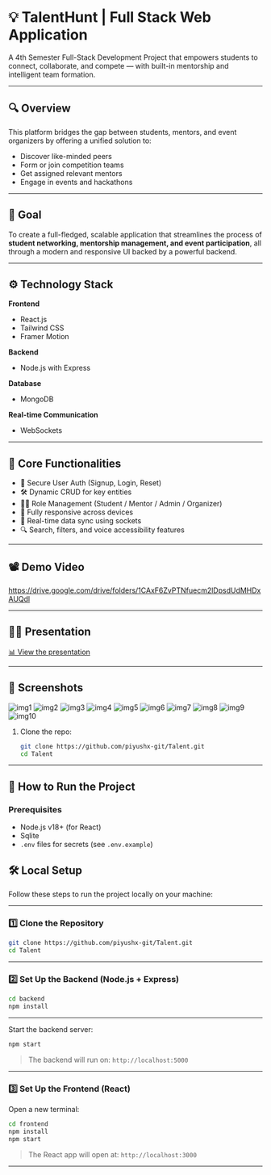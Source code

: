 # 💡 TalentHunt | Full Stack Web Application

A 4th Semester Full-Stack Development Project that empowers students to connect, collaborate, and compete — with built-in mentorship and intelligent team formation.

---

## 🔍 Overview

This platform bridges the gap between students, mentors, and event organizers by offering a unified solution to:

- Discover like-minded peers
- Form or join competition teams
- Get assigned relevant mentors
- Engage in events and hackathons

---

## 🎯 Goal

To create a full-fledged, scalable application that streamlines the process of **student networking, mentorship management, and event participation**, all through a modern and responsive UI backed by a powerful backend.

---

## ⚙️ Technology Stack

**Frontend**  
- React.js  
- Tailwind CSS  
- Framer Motion  

**Backend**  
- Node.js with Express  

**Database**  
- MongoDB  

**Real-time Communication**  
- WebSockets  

---

## 🌟 Core Functionalities

- 🔑 Secure User Auth (Signup, Login, Reset)
- 🛠️ Dynamic CRUD for key entities
- 🧑‍🏫 Role Management (Student / Mentor / Admin / Organizer)
- 📱 Fully responsive across devices
- 🔁 Real-time data sync using sockets
- 🔍 Search, filters, and voice accessibility features

---

## 📽 Demo Video

https://drive.google.com/drive/folders/1CAxF6ZvPTNfuecm2lDpsdUdMHDxAUQdl

---

## 🧑‍🏫 Presentation

[📊 View the presentation](./fsd.pdf)

---

## 📸 Screenshots

<!-- Add your actual image paths/screenshots here -->
![img1](images/img10.jpg)
![img2](images/img2.jpg)
![img3](images/img3.jpg)
![img4](images/img4.jpg)
![img5](images/img5.jpg)
![img6](images/img6.jpg)
![img7](images/img7.jpg)
![img8](images/img8.jpg)
![img9](images/img9.jpg)
![img10](images/img1.jpg)


1. Clone the repo:  
   ```bash
   git clone https://github.com/piyushx-git/Talent.git
   cd Talent

---

## 🧪 How to Run the Project

### Prerequisites
- Node.js v18+ (for React)
- Sqlite
- `.env` files for secrets (see `.env.example`)

## 🛠️ Local Setup

Follow these steps to run the project locally on your machine:

---

### 1️⃣ Clone the Repository

```bash
git clone https://github.com/piyushx-git/Talent.git
cd Talent
```

---

### 2️⃣ Set Up the Backend (Node.js + Express)

```bash
cd backend
npm install
```

---

Start the backend server:

```bash
npm start
```

> The backend will run on: `http://localhost:5000`

---

### 3️⃣ Set Up the Frontend (React)

Open a new terminal:

```bash
cd frontend
npm install
npm start
```

> The React app will open at: `http://localhost:3000`

---


